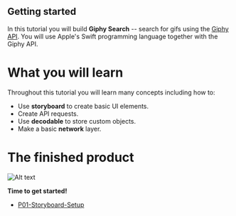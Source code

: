 ## Getting started

In this tutorial you will build **Giphy Search** -- search for gifs using the [Giphy API](https://developers.giphy.com/). You will use Apple's Swift programming language together with the Giphy API.

# What you will learn

Throughout this tutorial you will learn many concepts including how to:

- Use **storyboard** to create basic UI elements.
- Create API requests.
- Use **decodable** to store custom objects.
- Make a basic **network** layer.

# The finished product

![Alt text](assets/finalProduct.gif "Final Product")

**Time to get started!**

- [P01-Storyboard-Setup](../P01-Storyboard-Setup)

